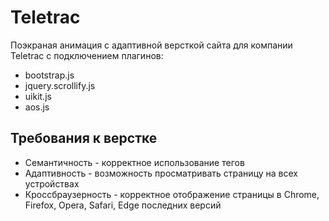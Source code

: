 # Teletrac
Поэкраная анимация c  адаптивной версткой сайта для компании Teletrac с подключением плагинов:
<ul>
<li>bootstrap.js</li>
<li>jquery.scrollify.js</li>
<li>uikit.js</li>
<li>aos.js</li>
</ul>
<h2>Требования к верстке</h2>
<ul>
  <li>Семантичность - корректное использование тегов</li>
  <li>Адаптивность - возможность просматривать страницу на всех устройствах</li>
  <li>Кроссбраузерность - корректное отображение страницы в Chrome, Firefox, Opera, Safari, Edge последних версий</li>
</ul>


